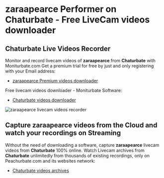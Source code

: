 # zaraapearce Performer on Chaturbate - Free LiveCam videos downloader

## Chaturbate Live Videos Recorder

Monitor and record livecam videos of **zaraapearce** from **Chaturbate** with Moniturbate.com
Get a premium trial for free by just and only registering with your Email address:
* [zaraapearce Premium videos downloader](https://moniturbate.com/request-demo-licence-key.html)

Free livecam videos downloader - Moniturbate Software:
* [Chaturbate videos downloader](https://moniturbate.com/moniturbate-download-software.html)

![zaraapearce livecam videos recorder](https://peachurnet.com/templates/moniturbate-software.png)


## Capture zaraapearce videos from the Cloud and watch your recordings on Streaming

Without the need of downloading a software, capture **zaraapearce** livecam videos from **Chaturbate** 100% online.
Watch Livecam archives from **Chaturbate** unlimitedly from thousands of existing recordings, only on Peachurbate.com and its websites network:
* [Chaturbate videos archives](https://peachurnet.com/)
